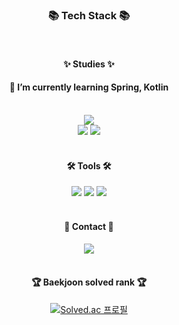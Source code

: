 <div align=center>
   <h3>📚 Tech Stack 📚</h3>
   <br>
   <h4>✨ Studies ✨</h4>
   <h4>🌱 I’m currently learning Spring, Kotlin</h4>
</div>
<div align="center">
   <br>
   <img src="https://img.shields.io/badge/Spring-6DB33F?style=flat&logo=spring&logoColor=white" />
   <br>
   <img src="https://img.shields.io/badge/MySQL-4479A1?style=flat&logo=MySQL&logoColor=white" />
   <img src="https://img.shields.io/badge/PostgreSQL-4479A1?style=flat&logo=PostgreSQL&logoColor=white" />
</div>
<br>

<div align=center>
   <h4>🛠 Tools 🛠</h4>
</div>
<div align=center>
   <img src="https://img.shields.io/badge/IntelliJ IDEA-000000?style=flat&logo=intellijidea&logoColor=white"/>
   <img src="https://img.shields.io/badge/AWS-232F3E?style=flat&logo=AmazonAWS&logoColor=white" />
   <img src="https://img.shields.io/badge/GitHub-181717?style=flat&logo=GitHub&logoColor=white" />
</div>
<br>

<div align=center>
   <h4>🎨 Contact 🎨</h4>
</div>
<div align=center>
   <a href="mailto:gowoo123@naver.com">
      <img src="https://img.shields.io/badge/Messenger-00B2FF?style=flat&logo=Gmail&logoColor=white" />
   </a>
   <br>
</div>
<br>

<div align=center>
   <h4>🏆 Baekjoon solved rank 🏆</h4>

[![Solved.ac 프로필](http://mazassumnida.wtf/api/mini/generate_badge?boj=duddn2012)](https://solved.ac/duddn2012)
</div>

